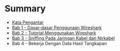 # Summary

* [Kata Pengantar](README.md)
* [Bab 1 - Dasar-dasar Penggunaan Wireshark](chapter1.md)
* [Bab 2 - Tutorial Menggunakan Wireshark](Chapter2.md)
* [Bab 3 - Sniffing Pada Jaringan Kabel dan Nirkabel](bab3.md)
* Bab 4 - Bekerja Dengan Data Hasil Tangkapan

